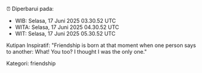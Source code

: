 ⏰ Diperbarui pada:
- WIB: Selasa, 17 Juni 2025 03.30.52 UTC
- WITA: Selasa, 17 Juni 2025 04.30.52 UTC
- WIT: Selasa, 17 Juni 2025 05.30.52 UTC

Kutipan Inspiratif:
"Friendship is born at that moment when one person says to another: What! You too? I thought I was the only one."


Kategori: friendship

